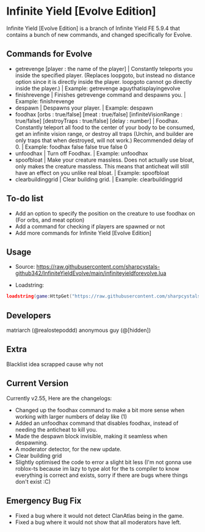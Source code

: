 # Infinite Yield [Evolve Edition]

Infinite Yield [Evolve Edition] is a branch of Infinite Yield FE 5.9.4 that contains a bunch of new commands, and changed specifically for Evolve.

Commands for Evolve
-----------------------
* getrevenge [player : the name of the player] | Constantly teleports you inside the specified player. (Replaces loopgoto, but instead no distance option since it is directly inside the player. loopgoto cannot go directly inside the player.) | Example: getrevenge aguythatisplayingevolve
* finishrevenge | Finishes getrevenge command and despawns you. | Example: finishrevenge
* despawn | Despawns your player. | Example: despawn
* foodhax [orbs : true/false] [meat : true/false] [infiniteVisionRange : true/false] [destroyTraps : true/false] [delay : number] | Foodhax. Constantly teleport all food to the center of your body to be consumed, get an infinite vision range, or destroy all traps (Urchin, and builder are only traps that when destroyed, will not work.) Recommended delay of 0. | Example: foodhax false false true false 0
* unfoodhax | Turn off Foodhax. | Example: unfoodhax
* spoofbloat | Make your creature massless. Does not actually use bloat, only makes the creature massless. This means that anticheat will still have an effect on you unlike real bloat. | Example: spoofbloat
* clearbuildinggrid | Clear building grid. | Example: clearbuildinggrid

To-do list
----------------------
- Add an option to specify the position on the creature to use foodhax on (For orbs, and meat option)
- Add a command for checking if players are spawned or not
- Add more commands for Infinite Yield [Evolve Edition]

Usage
----------------------
- Source: https://raw.githubusercontent.com/sharpcystals-github342/InfiniteYieldEvolve/main/infiniteyieldforevolve.lua

- Loadstring:
```lua
loadstring(game:HttpGet("https://raw.githubusercontent.com/sharpcystals-github342/InfiniteYieldEvolve/main/infiniteyieldforevolve.lua"))()
```

Developers
---------------------
matriarch (@realostepoddd)
anonymous guy (@[hidden])

Extra
---------------------
Blacklist idea scrapped cause why not

Current Version
--------------------
Currently v2.55,
Here are the changelogs:

- Changed up the foodhax command to make a bit more sense when working with larger numbers of delay like (1)
- Added an unfoodhax command that disables foodhax, instead of needing the anticheat to kill you.
- Made the despawn block invisible, making it seamless when despawning.
- A moderator detector, for the new update.
- Clear building grid
- Slightly optimised the code to error a slight bit less (I'm not gonna use roblox-ts because im lazy to type alot for the ts compiler to know everything is correct and exists, sorry if there are bugs where things don't exist :C)

Emergency Bug Fix
-------------------
- Fixed a bug where it would not detect ClanAtlas being in the game.
- Fixed a bug where it would not show that all moderators have left.
